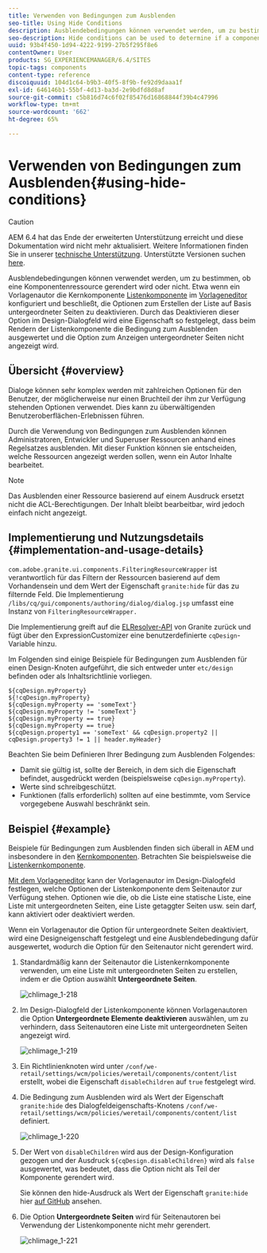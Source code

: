 ```yaml
---
title: Verwenden von Bedingungen zum Ausblenden
seo-title: Using Hide Conditions
description: Ausblendebedingungen können verwendet werden, um zu bestimmen, ob eine Komponentenressource gerendert wird oder nicht.
seo-description: Hide conditions can be used to determine if a component resource is rendered or not.
uuid: 93b4f450-1d94-4222-9199-27b5f295f8e6
contentOwner: User
products: SG_EXPERIENCEMANAGER/6.4/SITES
topic-tags: components
content-type: reference
discoiquuid: 104d1c64-b9b3-40f5-8f9b-fe92d9daaa1f
exl-id: 646146b1-55bf-4d13-ba3d-2e9bdfd8d8af
source-git-commit: c5b816d74c6f02f85476d16868844f39b4c47996
workflow-type: tm+mt
source-wordcount: '662'
ht-degree: 65%

---
```


# Verwenden von Bedingungen zum Ausblenden{#using-hide-conditions}

>[!CAUTION]
>
>AEM 6.4 hat das Ende der erweiterten Unterstützung erreicht und diese Dokumentation wird nicht mehr aktualisiert. Weitere Informationen finden Sie in unserer [technische Unterstützung](https://helpx.adobe.com/de/support/programs/eol-matrix.html). Unterstützte Versionen suchen [here](https://experienceleague.adobe.com/docs/?lang=de).

Ausblendebedingungen können verwendet werden, um zu bestimmen, ob eine Komponentenressource gerendert wird oder nicht. Etwa wenn ein Vorlagenautor die Kernkomponente [Listenkomponente](https://helpx.adobe.com/de/experience-manager/core-components/using/list.html) im [Vorlageneditor](/help/sites-authoring/templates.md) konfiguriert und beschließt, die Optionen zum Erstellen der Liste auf Basis untergeordneter Seiten zu deaktivieren. Durch das Deaktivieren dieser Option im Design-Dialogfeld wird eine Eigenschaft so festgelegt, dass beim Rendern der Listenkomponente die Bedingung zum Ausblenden ausgewertet und die Option zum Anzeigen untergeordneter Seiten nicht angezeigt wird.

## Übersicht {#overview}

Dialoge können sehr komplex werden mit zahlreichen Optionen für den Benutzer, der möglicherweise nur einen Bruchteil der ihm zur Verfügung stehenden Optionen verwendet. Dies kann zu überwältigenden Benutzeroberflächen-Erlebnissen führen.

Durch die Verwendung von Bedingungen zum Ausblenden können Administratoren, Entwickler und Superuser Ressourcen anhand eines Regelsatzes ausblenden. Mit dieser Funktion können sie entscheiden, welche Ressourcen angezeigt werden sollen, wenn ein Autor Inhalte bearbeitet.

>[!NOTE]
>
>Das Ausblenden einer Ressource basierend auf einem Ausdruck ersetzt nicht die ACL-Berechtigungen. Der Inhalt bleibt bearbeitbar, wird jedoch einfach nicht angezeigt.

## Implementierung und Nutzungsdetails {#implementation-and-usage-details}

`com.adobe.granite.ui.components.FilteringResourceWrapper` ist verantwortlich für das Filtern der Ressourcen basierend auf dem Vorhandensein und dem Wert der Eigenschaft `granite:hide` für das zu filternde Feld. Die Implementierung `/libs/cq/gui/components/authoring/dialog/dialog.jsp` umfasst eine Instanz von `FilteringResourceWrapper.`

Die Implementierung greift auf die [ELResolver-API](https://helpx.adobe.com/de/experience-manager/6-4/sites/developing/using/reference-materials/granite-ui/api/jcr_root/libs/granite/ui/docs/server/el.html) von Granite zurück und fügt über den ExpressionCustomizer eine benutzerdefinierte `cqDesign`-Variable hinzu.

Im Folgenden sind einige Beispiele für Bedingungen zum Ausblenden für einen Design-Knoten aufgeführt, die sich entweder unter `etc/design` befinden oder als Inhaltsrichtlinie vorliegen.

```
${cqDesign.myProperty}
${!cqDesign.myProperty}
${cqDesign.myProperty == 'someText'}
${cqDesign.myProperty != 'someText'}
${cqDesign.myProperty == true}
${cqDesign.myProperty == true}
${cqDesign.property1 == 'someText' && cqDesign.property2 || cqDesign.property3 != 1 || header.myHeader}
```

Beachten Sie beim Definieren Ihrer Bedingung zum Ausblenden Folgendes:

* Damit sie gültig ist, sollte der Bereich, in dem sich die Eigenschaft befindet, ausgedrückt werden (beispielsweise `cqDesign.myProperty`).
* Werte sind schreibgeschützt.
* Funktionen (falls erforderlich) sollten auf eine bestimmte, vom Service vorgegebene Auswahl beschränkt sein.

## Beispiel {#example}

Beispiele für Bedingungen zum Ausblenden finden sich überall in AEM und insbesondere in den [Kernkomponenten](https://experienceleague.adobe.com/docs/experience-manager-core-components/using/introduction.html?lang=de). Betrachten Sie beispielsweise die [Listenkernkomponente](https://helpx.adobe.com/de/experience-manager/core-components/using/list.html).

[Mit dem Vorlageneditor](/help/sites-authoring/templates.md) kann der Vorlagenautor im Design-Dialogfeld festlegen, welche Optionen der Listenkomponente dem Seitenautor zur Verfügung stehen. Optionen wie die, ob die Liste eine statische Liste, eine Liste mit untergeordneten Seiten, eine Liste getaggter Seiten usw. sein darf, kann aktiviert oder deaktiviert werden.

Wenn ein Vorlagenautor die Option für untergeordnete Seiten deaktiviert, wird eine Designeigenschaft festgelegt und eine Ausblendebedingung dafür ausgewertet, wodurch die Option für den Seitenautor nicht gerendert wird.

1. Standardmäßig kann der Seitenautor die Listenkernkomponente verwenden, um eine Liste mit untergeordneten Seiten zu erstellen, indem er die Option auswählt **Untergeordnete Seiten**.

   ![chlimage_1-218](assets/chlimage_1-218.png)

1. Im Design-Dialogfeld der Listenkomponente können Vorlagenautoren die Option **Untergeordnete Elemente deaktivieren** auswählen, um zu verhindern, dass Seitenautoren eine Liste mit untergeordneten Seiten angezeigt wird.

   ![chlimage_1-219](assets/chlimage_1-219.png)

1. Ein Richtlinienknoten wird unter `/conf/we-retail/settings/wcm/policies/weretail/components/content/list` erstellt, wobei die Eigenschaft `disableChildren` auf `true` festgelegt wird.
1. Die Bedingung zum Ausblenden wird als Wert der Eigenschaft `granite:hide` des Dialogfeldeigenschafts-Knotens `/conf/we-retail/settings/wcm/policies/weretail/components/content/list` definiert.

   ![chlimage_1-220](assets/chlimage_1-220.png)

1. Der Wert von `disableChildren` wird aus der Design-Konfiguration gezogen und der Ausdruck `${cqDesign.disableChildren}` wird als `false` ausgewertet, was bedeutet, dass die Option nicht als Teil der Komponente gerendert wird.

   Sie können den hide-Ausdruck als Wert der Eigenschaft `granite:hide` hier [auf GitHub](https://github.com/Adobe-Marketing-Cloud/aem-core-wcm-components/blob/master/content/src/content/jcr_root/apps/core/wcm/components/list/v1/list/_cq_dialog/.content.xml#L40) ansehen.

1. Die Option **Untergeordnete Seiten** wird für Seitenautoren bei Verwendung der Listenkomponente nicht mehr gerendert.

   ![chlimage_1-221](assets/chlimage_1-221.png)
